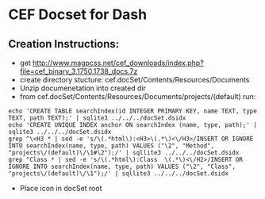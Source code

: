CEF Docset for Dash
===================

Creation Instructions:
----------------------

* get http://www.magpcss.net/cef_downloads/index.php?file=cef_binary_3.1750.1738_docs.7z
* create directory stucture: cef.docSet/Contents/Resources/Documents
* Unzip documenetation into created dir
* from cef.docSet/Contents/Resources/Documents/projects/(default) run:
```
echo 'CREATE TABLE searchIndex(id INTEGER PRIMARY KEY, name TEXT, type TEXT, path TEXT);' | sqlite3 ../../../docSet.dsidx
echo 'CREATE UNIQUE INDEX anchor ON searchIndex (name, type, path);' | sqlite3 ../../../docSet.dsidx
grep ^\<H3 * | sed -e 's/\(.*html\):<H3>\(.*\)<\/H3>/INSERT OR IGNORE INTO searchIndex(name, type, path) VALUES ("\2", "Method", "projects\/(default)\/\1#\2");/' | sqllite3 ../../../docSet.dsidx
grep ^Class * | sed -e 's/\(.*html\):Class  \(.*\)<\/H2>/INSERT OR IGNORE INTO searchIndex(name, type, path) VALUES ("\2", "Class", "projects\/(default)\/\1");/' | sqllite3 ../../../docSet.dsidx
```
* Place icon in docSet root
